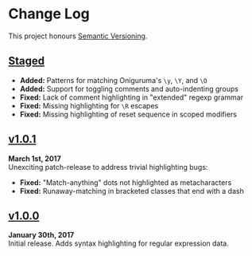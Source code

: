 Change Log
==========

This project honours [Semantic Versioning](http://semver.org).


[Staged]
------------------------------------------------------------------------
* __Added:__ Patterns for matching Oniguruma's `\y`, `\Y`, and `\O`
* __Added:__ Support for toggling comments and auto-indenting groups
* __Fixed:__ Lack of comment highlighting in "extended" regexp grammar
* __Fixed:__ Missing highlighting for `\R` escapes
* __Fixed:__ Missing highlighting of reset sequence in scoped modifiers


[v1.0.1]
------------------------------------------------------------------------
**March 1st, 2017**  
Unexciting patch-release to address trivial highlighting bugs:

* __Fixed:__ "Match-anything" dots not highlighted as metacharacters
* __Fixed:__ Runaway-matching in bracketed classes that end with a dash


[v1.0.0]
------------------------------------------------------------------------
**January 30th, 2017**  
Initial release. Adds syntax highlighting for regular expression data.


[Referenced links]:_____________________________________________________
[Staged]: ./compare/v1.0.1...HEAD
[v1.0.1]: https://github.com/Alhadis/language-regexp/releases/tag/v1.0.1
[v1.0.0]: https://github.com/Alhadis/language-regexp/releases/tag/v1.0.0
